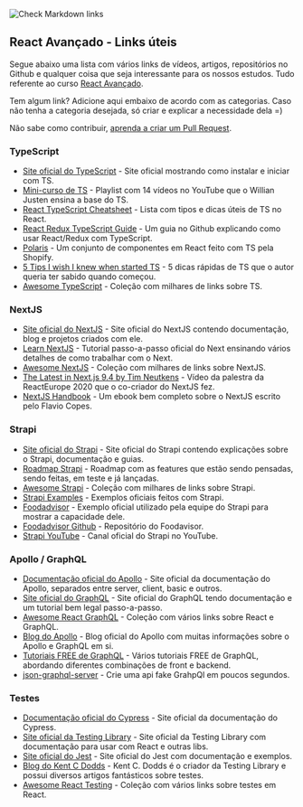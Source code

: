 ![Check Markdown links](https://github.com/React-Avancado/links-estudo/workflows/Check%20Markdown%20links/badge.svg)

## React Avançado - Links úteis

Segue abaixo uma lista com vários links de vídeos, artigos, repositórios no Github e qualquer coisa que seja interessante para os nossos estudos. Tudo referente ao curso [React Avançado](https://reactavancado.com.br/).

Tem algum link? Adicione aqui embaixo de acordo com as categorias. Caso não tenha a categoria desejada, só criar e explicar a necessidade dela =)

Não sabe como contribuir, [aprenda a criar um Pull Request](https://www.digitalocean.com/community/tutorials/como-criar-um-pull-request-no-github-pt).

### TypeScript

- [Site oficial do TypeScript](https://www.typescriptlang.org/) - Site oficial mostrando como instalar e iniciar com TS.
- [Mini-curso de TS](https://www.youtube.com/watch?v=mRixno_uE2o&list=PLlAbYrWSYTiPanrzauGa7vMuve7_vnXG_) - Playlist com 14 vídeos no YouTube que o Willian Justen ensina a base do TS.
- [React TypeScript Cheatsheet](https://react-typescript-cheatsheet.netlify.app/) - Lista com tipos e dicas úteis de TS no React.
- [React Redux TypeScript Guide](https://github.com/piotrwitek/react-redux-typescript-guide) - Um guia no Github explicando como usar React/Redux com TypeScript.
- [Polaris](https://github.com/Shopify/polaris-react) - Um conjunto de componentes em React feito com TS pela Shopify.
- [5 Tips I wish I knew when started TS](https://codeburst.io/five-tips-i-wish-i-knew-when-i-started-with-typescript-c9e8609029db) - 5 dicas rápidas de TS que o autor queria ter sabido quando começou.
- [Awesome TypeScript](https://github.com/dzharii/awesome-typescript) - Coleção com milhares de links sobre TS.

### NextJS

- [Site oficial do NextJS](https://nextjs.org/) - Site oficial do NextJS contendo documentação, blog e projetos criados com ele.
- [Learn NextJS](https://nextjs.org/learn/basics/create-nextjs-app) - Tutorial passo-a-passo oficial do Next ensinando vários detalhes de como trabalhar com o Next.
- [Awesome NextJS](https://github.com/unicodeveloper/awesome-nextjs) - Coleção com milhares de links sobre NextJS.
- [The Latest in Next.js 9.4 by Tim Neutkens](https://www.youtube.com/watch?v=UD98x-2mido) - Vídeo da palestra da ReactEurope 2020 que o co-criador do NextJS fez.
- [NextJS Handbook](https://www.freecodecamp.org/news/the-next-js-handbook/) - Um ebook bem completo sobre o NextJS escrito pelo Flavio Copes.

### Strapi

- [Site oficial do Strapi](https://strapi.io/) - Site oficial do Strapi contendo explicações sobre o Strapi, documentação e guias.
- [Roadmap Strapi](https://portal.productboard.com/strapi/1-public-roadmap/tabs/4-testing) - Roadmap com as features que estão sendo pensadas, sendo feitas, em teste e já lançadas.
- [Awesome Strapi](https://github.com/strapi/awesome-strapi) - Coleção com milhares de links sobre Strapi.
- [Strapi Examples](https://github.com/strapi/strapi-examples) - Exemplos oficiais feitos com Strapi.
- [Foodadvisor](https://foodadvisor.strapi.io/) - Exemplo oficial utilizado pela equipe do Strapi para mostrar a capacidade dele.
- [Foodadvisor Github](https://github.com/strapi/foodadvisor) - Repositório do Foodavisor.
- [Strapi YouTube](https://www.youtube.com/strapi) - Canal oficial do Strapi no YouTube.

### Apollo / GraphQL

- [Documentação oficial do Apollo](https://www.apollographql.com/docs/) - Site oficial da documentação do Apollo, separados entre server, client, basic e outros.
- [Site oficial do GraphQL](https://graphql.org/) - Site oficial do GraphQL tendo documentação e um tutorial bem legal passo-a-passo.
- [Awesome React GraphQL](https://github.com/hasura/awesome-react-graphql) - Coleção com vários links sobre React e GraphQL.
- [Blog do Apollo](https://www.apollographql.com/blog/) - Blog oficial do Apollo com muitas informações sobre o Apollo e GraphQL em si.
- [Tutoriais FREE de GraphQL](https://www.howtographql.com/) - Vários tutoriais FREE de GraphQL, abordando diferentes combinações de front e backend.
- [json-graphql-server](https://github.com/marmelab/json-graphql-server) - Crie uma api fake GrahpQl em poucos segundos.

### Testes

- [Documentação oficial do Cypress](https://docs.cypress.io/) - Site oficial da documentação do Cypress.
- [Site oficial da Testing Library](https://testing-library.com/) - Site oficial da Testing Library com documentação para usar com React e outras libs.
- [Site oficial do Jest](https://jestjs.io/) - Site oficial do Jest com documentação e exemplos.
- [Blog do Kent C Dodds](https://kentcdodds.com/blog/) - Kent C. Dodds é o criador da Testing Library e possui diversos artigos fantásticos sobre testes.
- [Awesome React Testing](https://github.com/infinitered/awesome-react-testing) - Coleção com vários links sobre testes em React.
